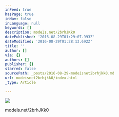 ```yaml
---
inFeed: true
hasPage: true
inNav: false
inLanguage: null
keywords: []
description: modeIs.net/2brhJKk0
datePublished: '2016-08-29T01:29:07.993Z'
dateModified: '2016-08-29T01:28:13.692Z'
title: ''
author: []
via: {}
authors: []
publisher: {}
starred: false
sourcePath: _posts/2016-08-29-modeisnet2brhjkk0.md
url: modeisnet2brhjkk0/index.html
_type: Article

---
```

![](https://the-grid-user-content.s3-us-west-2.amazonaws.com/9a93783d-7c94-4552-9c0d-baf10941f47d.jpg)

modeIs.net/2brhJKk0